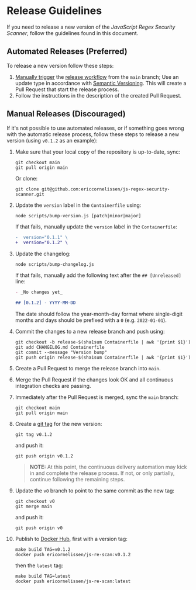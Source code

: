 <!-- SPDX-License-Identifier: CC0-1.0 -->
<!-- doctest:ignore-file -->

# Release Guidelines

If you need to release a new version of the _JavaScript Regex Security Scanner_,
follow the guidelines found in this document.

## Automated Releases (Preferred)

To release a new version follow these steps:

1. [Manually trigger] the [release workflow] from the `main` branch; Use an
   update type in accordance with [Semantic Versioning]. This will create a Pull
   Request that start the release process.
1. Follow the instructions in the description of the created Pull Request.

## Manual Releases (Discouraged)

If it's not possible to use automated releases, or if something goes wrong with
the automatic release process, follow these steps to release a new version
(using `v0.1.2` as an example):

1. Make sure that your local copy of the repository is up-to-date, sync:

   ```shell
   git checkout main
   git pull origin main
   ```

   Or clone:

   ```shell
   git clone git@github.com:ericcornelissen/js-regex-security-scanner.git
   ```

1. Update the `version` label in the `Containerfile` using:

   ```shell
   node scripts/bump-version.js [patch|minor|major]
   ```

   If that fails, manually update the `version` label in the `Containerfile`:

   ```diff
   -  version="0.1.1" \
   +  version="0.1.2" \
   ```

1. Update the changelog:

   ```shell
   node scripts/bump-changelog.js
   ```

   If that fails, manually add the following text after the `## [Unreleased]`
   line:

   ```markdown
   - _No changes yet_

   ## [0.1.2] - YYYY-MM-DD
   ```

   The date should follow the year-month-day format where single-digit months
   and days should be prefixed with a `0` (e.g. `2022-01-01`).

1. Commit the changes to a new release branch and push using:

   ```shell
   git checkout -b release-$(sha1sum Containerfile | awk '{print $1}')
   git add CHANGELOG.md Containerfile
   git commit --message "Version bump"
   git push origin release-$(sha1sum Containerfile | awk '{print $1}')
   ```

1. Create a Pull Request to merge the release branch into `main`.

1. Merge the Pull Request if the changes look OK and all continuous integration
   checks are passing.

1. Immediately after the Pull Request is merged, sync the `main` branch:

   ```shell
   git checkout main
   git pull origin main
   ```

1. Create a [git tag] for the new version:

   ```shell
   git tag v0.1.2
   ```

   and push it:

   ```shell
   git push origin v0.1.2
   ```

   > **NOTE:** At this point, the continuous delivery automation may kick in and
   > complete the release process. If not, or only partially, continue following
   > the remaining steps.

1. Update the `v0` branch to point to the same commit as the new tag:

   ```shell
   git checkout v0
   git merge main
   ```

   and push it:

   ```shell
   git push origin v0
   ```

1. Publish to [Docker Hub], first with a version tag:

   ```shell
   make build TAG=v0.1.2
   docker push ericornelissen/js-re-scan:v0.1.2
   ```

   then the `latest` tag:

   ```shell
   make build TAG=latest
   docker push ericornelissen/js-re-scan:latest
   ```

[docker hub]: https://hub.docker.com/
[git tag]: https://git-scm.com/book/en/v2/Git-Basics-Tagging
[manually trigger]: https://docs.github.com/en/actions/managing-workflow-runs/manually-running-a-workflow
[release workflow]: ./.github/workflows/release.yml
[semantic versioning]: https://semver.org/spec/v2.0.0.html
